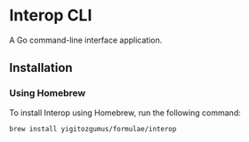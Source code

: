 # Interop CLI

A Go command-line interface application.

## Installation

### Using Homebrew

To install Interop using Homebrew, run the following command:

```bash
brew install yigitozgumus/formulae/interop
```